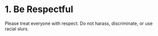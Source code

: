 # 1. Be Respectful

Please treat everyone with respect. Do not harass, discriminate, or use racial slurs.
